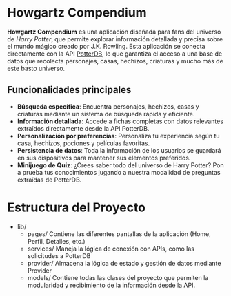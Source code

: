 # Howgartz Compendium

**Howgartz Compendium** es una aplicación diseñada para fans del universo de *Harry Potter*, que permite explorar información detallada y precisa sobre el mundo mágico creado por J.K. Rowling. Esta aplicación se conecta directamente con la API [PotterDB](https://potterdb.com/), lo que garantiza el acceso a una base de datos que recolecta personajes, casas, hechizos, criaturas y mucho más de este basto universo.

## Funcionalidades principales

- **Búsqueda específica**: Encuentra personajes, hechizos, casas y criaturas mediante un sistema de búsqueda rápida y eficiente.
- **Información detallada**: Accede a fichas completas con datos relevantes extraídos directamente desde la API PotterDB.
- **Personalización por preferencias**: Personaliza tu experiencia según tu casa, hechizos, pociones y películas favoritas.
- **Persistencia de datos**: Toda la información de los usuarios se guardará en sus dispositivos para mantener sus elementos preferidos.
- **Minijuego de Quiz**: ¿Crees saber todo del universo de Harry Potter? Pon a prueba tus conocimientos jugando a nuestra modalidad de preguntas extraídas de PotterDB.

# Estructura del Proyecto

- lib/
  - pages/ Contiene las diferentes pantallas de la aplicación (Home, Perfil, Detalles, etc.)
  - services/ Maneja la lógica de conexión con APIs, como las solicitudes a PotterDB
  - provider/ Almacena la lógica de estado y gestión de datos mediante Provider
  - models/ Contiene todas las clases del proyecto que permiten la modularidad y recibimiento de la información desde la API.
